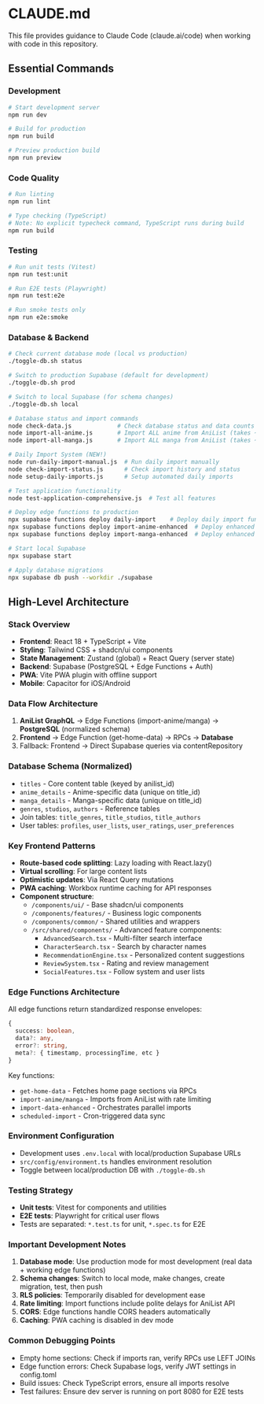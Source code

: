 # CLAUDE.md

This file provides guidance to Claude Code (claude.ai/code) when working with code in this repository.

## Essential Commands

### Development
```bash
# Start development server
npm run dev

# Build for production
npm run build

# Preview production build
npm run preview
```

### Code Quality
```bash
# Run linting
npm run lint

# Type checking (TypeScript)
# Note: No explicit typecheck command, TypeScript runs during build
npm run build
```

### Testing
```bash
# Run unit tests (Vitest)
npm run test:unit

# Run E2E tests (Playwright)
npm run test:e2e

# Run smoke tests only
npm run e2e:smoke
```

### Database & Backend
```bash
# Check current database mode (local vs production)
./toggle-db.sh status

# Switch to production Supabase (default for development)
./toggle-db.sh prod

# Switch to local Supabase (for schema changes)
./toggle-db.sh local

# Database status and import commands
node check-data.js             # Check database status and data counts
node import-all-anime.js       # Import ALL anime from AniList (takes ~2 hours)
node import-all-manga.js       # Import ALL manga from AniList (takes ~10+ hours)

# Daily Import System (NEW!)
node run-daily-import-manual.js  # Run daily import manually
node check-import-status.js      # Check import history and status
node setup-daily-imports.js      # Setup automated daily imports

# Test application functionality
node test-application-comprehensive.js  # Test all features

# Deploy edge functions to production
npx supabase functions deploy daily-import    # Deploy daily import function
npx supabase functions deploy import-anime-enhanced  # Deploy enhanced anime import
npx supabase functions deploy import-manga-enhanced  # Deploy enhanced manga import

# Start local Supabase
npx supabase start

# Apply database migrations
npx supabase db push --workdir ./supabase
```

## High-Level Architecture

### Stack Overview
- **Frontend**: React 18 + TypeScript + Vite
- **Styling**: Tailwind CSS + shadcn/ui components
- **State Management**: Zustand (global) + React Query (server state)
- **Backend**: Supabase (PostgreSQL + Edge Functions + Auth)
- **PWA**: Vite PWA plugin with offline support
- **Mobile**: Capacitor for iOS/Android

### Data Flow Architecture
1. **AniList GraphQL** → Edge Functions (import-anime/manga) → **PostgreSQL** (normalized schema)
2. **Frontend** → Edge Function (get-home-data) → RPCs → **Database**
3. Fallback: Frontend → Direct Supabase queries via contentRepository

### Database Schema (Normalized)
- `titles` - Core content table (keyed by anilist_id)
- `anime_details` - Anime-specific data (unique on title_id)
- `manga_details` - Manga-specific data (unique on title_id)
- `genres`, `studios`, `authors` - Reference tables
- Join tables: `title_genres`, `title_studios`, `title_authors`
- User tables: `profiles`, `user_lists`, `user_ratings`, `user_preferences`

### Key Frontend Patterns
- **Route-based code splitting**: Lazy loading with React.lazy()
- **Virtual scrolling**: For large content lists
- **Optimistic updates**: Via React Query mutations
- **PWA caching**: Workbox runtime caching for API responses
- **Component structure**:
  - `/components/ui/` - Base shadcn/ui components
  - `/components/features/` - Business logic components
  - `/components/common/` - Shared utilities and wrappers
  - `/src/shared/components/` - Advanced feature components:
    - `AdvancedSearch.tsx` - Multi-filter search interface
    - `CharacterSearch.tsx` - Search by character names
    - `RecommendationEngine.tsx` - Personalized content suggestions
    - `ReviewSystem.tsx` - Rating and review management
    - `SocialFeatures.tsx` - Follow system and user lists

### Edge Functions Architecture
All edge functions return standardized response envelopes:
```typescript
{
  success: boolean,
  data?: any,
  error?: string,
  meta?: { timestamp, processingTime, etc }
}
```

Key functions:
- `get-home-data` - Fetches home page sections via RPCs
- `import-anime/manga` - Imports from AniList with rate limiting
- `import-data-enhanced` - Orchestrates parallel imports
- `scheduled-import` - Cron-triggered data sync

### Environment Configuration
- Development uses `.env.local` with local/production Supabase URLs
- `src/config/environment.ts` handles environment resolution
- Toggle between local/production DB with `./toggle-db.sh`

### Testing Strategy
- **Unit tests**: Vitest for components and utilities
- **E2E tests**: Playwright for critical user flows
- Tests are separated: `*.test.ts` for unit, `*.spec.ts` for E2E

### Important Development Notes
1. **Database mode**: Use production mode for most development (real data + working edge functions)
2. **Schema changes**: Switch to local mode, make changes, create migration, test, then push
3. **RLS policies**: Temporarily disabled for development ease
4. **Rate limiting**: Import functions include polite delays for AniList API
5. **CORS**: Edge functions handle CORS headers automatically
6. **Caching**: PWA caching is disabled in dev mode

### Common Debugging Points
- Empty home sections: Check if imports ran, verify RPCs use LEFT JOINs
- Edge function errors: Check Supabase logs, verify JWT settings in config.toml
- Build issues: Check TypeScript errors, ensure all imports resolve
- Test failures: Ensure dev server is running on port 8080 for E2E tests